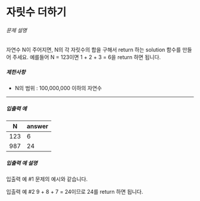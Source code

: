 # **자릿수 더하기**

###### 문제 설명

자연수 N이 주어지면, N의 각 자릿수의 합을 구해서 return 하는 solution 함수를 만들어 주세요.
예를들어 N = 123이면 1 + 2 + 3 = 6을 return 하면 됩니다.

##### 제한사항

- N의 범위 : 100,000,000 이하의 자연수

------

##### 입출력 예

| N    | answer |
| ---- | ------ |
| 123  | 6      |
| 987  | 24     |

##### 입출력 예 설명

입출력 예 #1
문제의 예시와 같습니다.

입출력 예 #2
9 + 8 + 7 = 24이므로 24를 return 하면 됩니다.